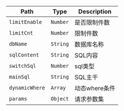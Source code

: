 Path | Type | Description
---- | ---- | -----------
`limitEnable` | `Number` | 是否限制件数
`limitCnt` | `Number` | 限制件数
`dbName` | `String` | 数据库名称
`sqlContent` | `String` | SQL内容
`switchSql` | `Number` | sql类型
`mainSql` | `String` | SQL主干
`dynamicWhere` | `Array` | 动态where条件
`params` | `Object` | 请求参数集
